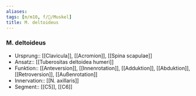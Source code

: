 ```yaml
---
aliases: 
tags: [m/m10, f/🦴/Muskel]
title: M. deltoideus
---
```

### M. deltoideus
- Ursprung:: [[Clavicula]], [[Acromion]], [[Spina scapulae]]
- Ansatz:: [[Tuberositas deltoidea humeri]]
- Funktion:: [[Anteversion]], [[Innenrotation]], [[Adduktion]], [[Abduktion]], [[Retroversion]], [[Außenrotation]]
- Innervation:: [[N. axillaris]]
- Segment:: [[C5]], [[C6]]